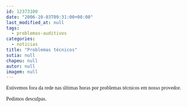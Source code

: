 ```yaml
---
id: 12373100
date: "2006-10-03T09:31:00+00:00"
last_modified_at: null
tags:
  - problemas-auditivos
categories:
  - noticias
title: "Problemas técnicos"
sutia: null
chapeu: null
autor: null
imagem: null
---
```

<p><P><FONT face=Verdana>Estivemos fora da rede nas últimas horas por problemas técnicos em nosso provedor.</FONT></P></p>
<p><P><FONT face=Verdana>Pedimos desculpas.</FONT></P> </p>
